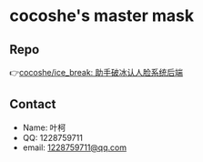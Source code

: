 # cocoshe's master mask
## Repo
👉[cocoshe/ice_break: 助手破冰认人脸系统后端](https://github.com/cocoshe/ice_break)

## Contact
- Name: 叶柯
- QQ: 1228759711
- email: 1228759711@qq.com